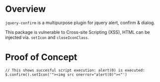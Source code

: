 # Overview

`jquery-confirm` is a multipurpose plugin for jquery alert, confirm & dialog.

This package is vulnerable to Cross-site Scripting (XSS), HTML can be injected via. `setIcon` and `closeIconClass`.

# Proof of Concept

```
// This shows succesful script execution: alert(0) is executed:
$.confirm().setIcon('"><img src onerror="alert(0)"><"')
```
